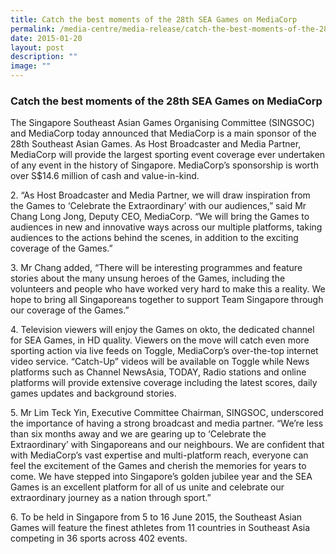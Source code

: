 ```yaml
---
title: Catch the best moments of the 28th SEA Games on MediaCorp
permalink: /media-centre/media-release/catch-the-best-moments-of-the-28th-sea-games-on-mediacorp/
date: 2015-01-20
layout: post
description: ""
image: ""
---
```

### **Catch the best moments of the 28th SEA Games on MediaCorp**
The Singapore Southeast Asian Games Organising Committee (SINGSOC) and MediaCorp today announced that MediaCorp is a main sponsor of the 28th Southeast Asian Games. As Host Broadcaster and Media Partner, MediaCorp will provide the largest sporting event coverage ever undertaken of any event in the history of Singapore. MediaCorp’s sponsorship is worth over S$14.6 million of cash and value-in-kind.

2\. “As Host Broadcaster and Media Partner, we will draw inspiration from the Games to ‘Celebrate the Extraordinary’ with our audiences,” said Mr Chang Long Jong, Deputy CEO, MediaCorp. “We will bring the Games to audiences in new and innovative ways across our multiple platforms, taking audiences to the actions behind the scenes, in addition to the exciting coverage of the Games.”

3\. Mr Chang added, “There will be interesting programmes and feature stories about the many unsung heroes of the Games, including the volunteers and people who have worked very hard to make this a reality. We hope to bring all Singaporeans together to support Team Singapore through our coverage of the Games.”

4\. Television viewers will enjoy the Games on okto, the dedicated channel for SEA Games, in HD quality. Viewers on the move will catch even more sporting action via live feeds on Toggle, MediaCorp’s over-the-top internet video service. “Catch-Up” videos will be available on Toggle while News platforms such as Channel NewsAsia, TODAY, Radio stations and online platforms will provide extensive coverage including the latest scores, daily games updates and background stories.

5\. Mr Lim Teck Yin, Executive Committee Chairman, SINGSOC, underscored the importance of having a strong broadcast and media partner. “We’re less than six months away and we are gearing up to ‘Celebrate the Extraordinary’ with Singaporeans and our neighbours. We are confident that with MediaCorp’s vast expertise and multi-platform reach, everyone can feel the excitement of the Games and cherish the memories for years to come. We have stepped into Singapore’s golden jubilee year and the SEA Games is an excellent platform for all of us unite and celebrate our extraordinary journey as a nation through sport.”

6\. To be held in Singapore from 5 to 16 June 2015, the Southeast Asian Games will feature the finest athletes from 11 countries in Southeast Asia competing in 36 sports across 402 events.